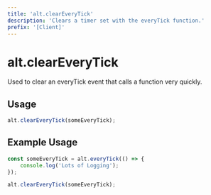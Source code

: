 ```yaml
---
title: 'alt.clearEveryTick'
description: 'Clears a timer set with the everyTick function.'
prefix: '[Client]'
---
```


# alt.clearEveryTick

Used to clear an everyTick event that calls a function very quickly.

## Usage
```js
alt.clearEveryTick(someEveryTick);
```

## Example Usage

```js
const someEveryTick = alt.everyTick(() => {
    console.log('Lots of Logging');
});

alt.clearEveryTick(someEveryTick);
```
